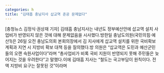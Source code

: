 ```yaml
---
categories: h
title: "김태흠 충남지사 삽교역 준공 문제없다"
---
```

[충청뉴스 김정식·권상재 기자] 김태흠 충남지사는 내년도 정부예산안에 삽교역 설치 사업비가 반영되지 않은 것에 대해 문제없음을 시사했다.방한일 충남도의원(국민의힘·예산1)은 26일 오전 충남도의회 본회의장에서 김 지사에게 삽교역 설치를 위한 국비확보 계획과 지연 시 지방비 확보 대책 등을 질의했다.방 의원은 “삽교역은 도민과 예산군민들의 오랜 숙원사업이다”라며 “총사업비가 비록 국비 지원이 반영되지 못해 주민들은 늦어지는 것을 우려한다”고 말했다.이에 김태흠 지사는 “철도는 국고부담이 원칙이다. 전액 지방비 요구는 잘못된 것”이라며